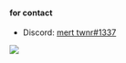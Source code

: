 
#### for contact

- Discord: [mert twnr#1337](https://discord.com/users/374069091998367745)

![](https://komarev.com/ghpvc/?username=your-github-mertwnr&color=blueviolet)

